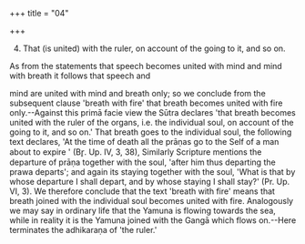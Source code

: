 +++
title = "04"

+++


4. That (is united) with the ruler, on account of the going to it, and so on.

As from the statements that speech becomes united with mind and mind with breath it follows that speech and

mind are united with mind and breath only; so we conclude from the subsequent clause 'breath with fire' that breath becomes united with fire only.--Against this primā facie view the Sūtra declares 'that breath becomes united with the ruler of the organs, i.e. the individual soul, on account of the going to it, and so on.' That breath goes to the individual soul, the following text declares, 'At the time of death all the prāṇas go to the Self of a man about to expire ' (Br̥. Up. IV, 3, 38), Similarly Scripture mentions the departure of prāṇa together with the soul, 'after him thus departing the prawa departs'; and again its staying together with the soul, 'What is that by whose departure I shall depart, and by whose staying I shall stay?' (Pr. Up. VI, 3). We therefore conclude that the text 'breath with fire' means that breath joined with the individual soul becomes united with fire. Analogously we may say in ordinary life that the Yamuna is flowing towards the sea, while in reality it is the Yamuna joined with the Gangā which flows on.--Here terminates the adhikaraṇa of 'the ruler.'

